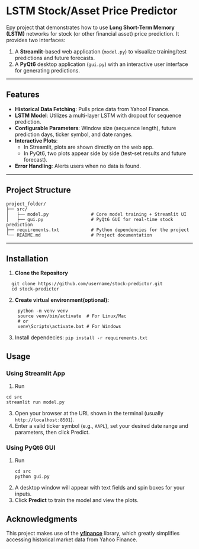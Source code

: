 # LSTM Stock/Asset Price Predictor

Еру project that demonstrates how to use **Long Short-Term Memory (LSTM)** networks for stock (or other financial asset) price prediction. It provides two interfaces:
1. A **Streamlit**-based web application (`model.py`) to visualize training/test predictions and future forecasts.
2. A **PyQt6** desktop application (`gui.py`) with an interactive user interface for generating predictions.


---

## Features
- **Historical Data Fetching**: Pulls price data from Yahoo! Finance.
- **LSTM Model**: Utilizes a multi-layer LSTM with dropout for sequence prediction.
- **Configurable Parameters**: Window size (sequence length), future prediction days, ticker symbol, and date ranges.
- **Interactive Plots**: 
  - In Streamlit, plots are shown directly on the web app.
  - In PyQt6, two plots appear side by side (test-set results and future forecast).
- **Error Handling**: Alerts users when no data is found.

---

## Project Structure
```
project_folder/
├── src/
│   ├── model.py                # Core model training + Streamlit UI 
│   ├── gui.py                  # PyQt6 GUI for real-time stock prediction
├── requirements.txt            # Python dependencies for the project
└── README.md                   # Project documentation
```

---

## Installation

1. **Clone the Repository**
```
  git clone https://github.com/username/stock-predictor.git
  cd stock-predictor
```

2. **Create virtual environment(optional):**
   ```
    python -m venv venv
    source venv/bin/activate  # For Linux/Mac
    # or
    venv\Scripts\activate.bat # For Windows
   ```
3. Install dependecies:
   `pip install -r requirements.txt`

## Usage

### Using Streamlit App

1. Run
  ```
  cd src
  streamlit run model.py
  ```
3. Open your browser at the URL shown in the terminal (usually `http://localhost:8501`).
4. Enter a valid ticker symbol (e.g., `AAPL`), set your desired date range and parameters, then click Predict.

### Using PyQt6 GUI

1. Run
   ```
   cd src
   python gui.py
   ```
3. A desktop window will appear with text fields and spin boxes for your inputs.
4. Click **Predict** to train the model and view the plots.

   
## Acknowledgments

This project makes use of the **[yfinance](https://pypi.org/project/yfinance/)** library, which greatly simplifies accessing historical market data from Yahoo Finance.
